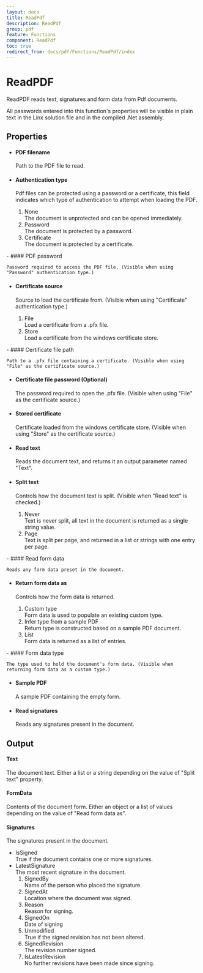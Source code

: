 ```yaml
---
layout: docs
title: ReadPdf
description: ReadPdf
group: pdf
feature: Functions
component: ReadPdf
toc: true
redirect_from: docs/pdf/Functions/ReadPdf/index
---
```

ReadPDF
=======

ReadPDF reads text, signatures and form data from Pdf documents.

<span class="recommendation"> All passwords entered into this function's
properties will be visible in plain text in the Linx solution file and
in the compiled .Net assembly. </span>

Properties
----------

-  #### PDF filename

    Path to the PDF file to read.

-  #### Authentication type

    Pdf files can be protected using a password or a certificate, this
    field indicates which type of authentication to attempt when loading
    the PDF.

    1.  None  
        The document is unprotected and can be opened immediately.
    2.  Password  
        The document is protected by a password.
    3.  Certificate  
        The document is protected by a certificate.
<p>
-  #### PDF password

    Password required to access the PDF file. (Visible when using
    "Password" authentication type.)

-  #### Certificate source

    Source to load the certificate from. (Visible when using
    "Certificate" authentication type.)

    1.  File  
        Load a certificate from a .pfx file.
    2.  Store  
        Load a certificate from the windows certificate store.
<p>
-  #### Certificate file path

    Path to a .pfx file containing a certificate. (Visible when using
    "File" as the certificate source.)

-  #### Certificate file password (Optional)

    The password required to open the .pfx file. (Visible when using
    "File" as the certificate source.)

-  #### Stored certificate

    Certificate loaded from the windows certificate store. (Visible when
    using "Store" as the certificate source.)

-  #### Read text

    Reads the document text, and returns it an output parameter named
    "Text".

-  #### Split text

    Controls how the document text is split. (Visible when "Read text"
    is checked.)

    1.  Never  
        Text is never split, all text in the document is returned as a
        single string value.
    2.  Page  
        Text is split per page, and returned in a list or strings with
        one entry per page.
<p>
- #### Read form data

    Reads any form data preset in the document.

- #### Return form data as

    Controls how the form data is returned.

    1.  Custom type  
        Form data is used to populate an existing custom type.
    2.  Infer type from a sample PDF  
        Return type is constructed based on a sample PDF document.
    3.  List  
        Form data is returned as a list of entries.
<p>
- #### Form data type

    The type used to hold the document's form data. (Visible when
    returning form data as a custom type.)

- #### Sample PDF

    A sample PDF containing the empty form.

- #### Read signatures

    Reads any signatures present in the document.

Output
------

#### Text  
The document text. Either a list or a string depending on the value of
"Split text" property.

#### FormData  
Contents of the document form. Either an object or a list of values
depending on the value of "Read form data as".

#### Signatures

The signatures present in the document.

-  IsSigned  
    True if the document contains one or more signatures.
-  LatestSignature  
     The most recent signature in the document.
    1.  SignedBy  
        Name of the person who placed the signature.
    2.  SignedAt  
        Location where the document was signed.
    3.  Reason  
        Reason for signing.
    4.  SignedOn  
        Date of signing
    5.  Unmodified  
        True if the signed revision has not been altered.
    6.  SignedRevision  
        The revision number signed.
    7.  IsLatestRevision  
        No further revisions have been made since signing.

